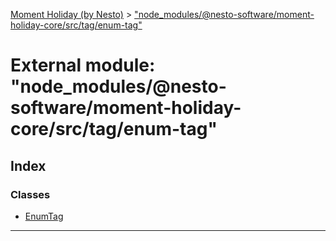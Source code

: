 [Moment Holiday (by Nesto)](../README.md) > ["node_modules/@nesto-software/moment-holiday-core/src/tag/enum-tag"](../modules/_node_modules__nesto_software_moment_holiday_core_src_tag_enum_tag_.md)

# External module: "node_modules/@nesto-software/moment-holiday-core/src/tag/enum-tag"

## Index

### Classes

* [EnumTag](../classes/_node_modules__nesto_software_moment_holiday_core_src_tag_enum_tag_.enumtag.md)

---

